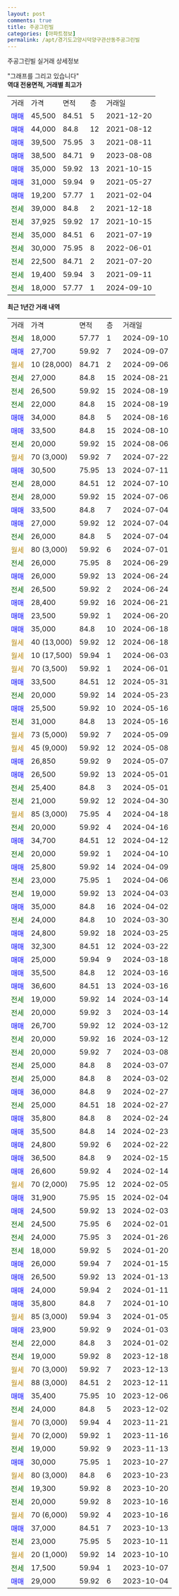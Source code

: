 ```yaml
---
layout: post
comments: true
title: 주공그린빌
categories: [아파트정보]
permalink: /apt/경기도고양시덕양구관산동주공그린빌
---
```


주공그린빌 실거래 상세정보

<script type="text/javascript">
  google.charts.load('current', {'packages':['line', 'corechart']});
  google.charts.setOnLoadCallback(drawChart);

  function drawChart() {
    var data = new google.visualization.DataTable();
    data.addColumn('date', '거래일');
    data.addColumn('number', "매매");
    data.addColumn('number', "전세");
    data.addColumn('number', "전매");

    data.addRows([[new Date(Date.parse("2024-09-10")), null, 18000, null], [new Date(Date.parse("2024-09-07")), 27700, null, null], [new Date(Date.parse("2024-09-06")), null, null, null], [new Date(Date.parse("2024-08-21")), null, 27000, null], [new Date(Date.parse("2024-08-19")), null, 26500, null], [new Date(Date.parse("2024-08-19")), null, 22000, null], [new Date(Date.parse("2024-08-16")), 34000, null, null], [new Date(Date.parse("2024-08-10")), 33500, null, null], [new Date(Date.parse("2024-08-06")), null, 20000, null], [new Date(Date.parse("2024-07-22")), null, null, null], [new Date(Date.parse("2024-07-11")), 30500, null, null], [new Date(Date.parse("2024-07-10")), null, 28000, null], [new Date(Date.parse("2024-07-06")), null, 28000, null], [new Date(Date.parse("2024-07-04")), 33500, null, null], [new Date(Date.parse("2024-07-04")), 27000, null, null], [new Date(Date.parse("2024-07-04")), null, 26000, null], [new Date(Date.parse("2024-07-01")), null, null, null], [new Date(Date.parse("2024-06-29")), null, 26000, null], [new Date(Date.parse("2024-06-24")), 26000, null, null], [new Date(Date.parse("2024-06-24")), null, 26500, null], [new Date(Date.parse("2024-06-21")), 28400, null, null], [new Date(Date.parse("2024-06-20")), 23500, null, null], [new Date(Date.parse("2024-06-18")), 35000, null, null], [new Date(Date.parse("2024-06-18")), null, null, null], [new Date(Date.parse("2024-06-03")), null, null, null], [new Date(Date.parse("2024-06-01")), null, null, null], [new Date(Date.parse("2024-05-31")), 33500, null, null], [new Date(Date.parse("2024-05-23")), null, 20000, null], [new Date(Date.parse("2024-05-16")), 25500, null, null], [new Date(Date.parse("2024-05-16")), null, 31000, null], [new Date(Date.parse("2024-05-09")), null, null, null], [new Date(Date.parse("2024-05-08")), null, null, null], [new Date(Date.parse("2024-05-07")), 26850, null, null], [new Date(Date.parse("2024-05-01")), 26500, null, null], [new Date(Date.parse("2024-05-01")), null, 25400, null], [new Date(Date.parse("2024-04-30")), null, 21000, null], [new Date(Date.parse("2024-04-18")), null, null, null], [new Date(Date.parse("2024-04-16")), null, 20000, null], [new Date(Date.parse("2024-04-12")), 34700, null, null], [new Date(Date.parse("2024-04-10")), null, 20000, null], [new Date(Date.parse("2024-04-09")), 25800, null, null], [new Date(Date.parse("2024-04-06")), null, 23000, null], [new Date(Date.parse("2024-04-03")), null, 19000, null], [new Date(Date.parse("2024-04-02")), 35000, null, null], [new Date(Date.parse("2024-03-30")), null, 24000, null], [new Date(Date.parse("2024-03-25")), 24800, null, null], [new Date(Date.parse("2024-03-22")), 32300, null, null], [new Date(Date.parse("2024-03-18")), 25000, null, null], [new Date(Date.parse("2024-03-16")), 35500, null, null], [new Date(Date.parse("2024-03-16")), 36600, null, null], [new Date(Date.parse("2024-03-14")), null, 19000, null], [new Date(Date.parse("2024-03-14")), null, 20000, null], [new Date(Date.parse("2024-03-12")), 26700, null, null], [new Date(Date.parse("2024-03-12")), null, 20000, null], [new Date(Date.parse("2024-03-08")), null, 20000, null], [new Date(Date.parse("2024-03-07")), null, 25000, null], [new Date(Date.parse("2024-03-02")), null, 25000, null], [new Date(Date.parse("2024-02-27")), 36000, null, null], [new Date(Date.parse("2024-02-27")), null, 25000, null], [new Date(Date.parse("2024-02-24")), 35800, null, null], [new Date(Date.parse("2024-02-23")), 35500, null, null], [new Date(Date.parse("2024-02-22")), 24800, null, null], [new Date(Date.parse("2024-02-15")), 36500, null, null], [new Date(Date.parse("2024-02-14")), 26600, null, null], [new Date(Date.parse("2024-02-05")), null, null, null], [new Date(Date.parse("2024-02-04")), 31900, null, null], [new Date(Date.parse("2024-02-03")), 24500, null, null], [new Date(Date.parse("2024-02-01")), null, 24500, null], [new Date(Date.parse("2024-01-26")), null, 24000, null], [new Date(Date.parse("2024-01-20")), null, 18000, null], [new Date(Date.parse("2024-01-15")), 26000, null, null], [new Date(Date.parse("2024-01-13")), 26500, null, null], [new Date(Date.parse("2024-01-11")), 24000, null, null], [new Date(Date.parse("2024-01-10")), 35800, null, null], [new Date(Date.parse("2024-01-05")), null, null, null], [new Date(Date.parse("2024-01-03")), 23900, null, null], [new Date(Date.parse("2024-01-02")), null, 22000, null], [new Date(Date.parse("2023-12-18")), null, 19000, null], [new Date(Date.parse("2023-12-13")), null, null, null], [new Date(Date.parse("2023-12-11")), null, null, null], [new Date(Date.parse("2023-12-06")), 35400, null, null], [new Date(Date.parse("2023-12-02")), null, 24000, null], [new Date(Date.parse("2023-11-21")), null, null, null], [new Date(Date.parse("2023-11-16")), null, null, null], [new Date(Date.parse("2023-11-13")), null, 19000, null], [new Date(Date.parse("2023-10-27")), 30000, null, null], [new Date(Date.parse("2023-10-23")), null, null, null], [new Date(Date.parse("2023-10-20")), null, 19300, null], [new Date(Date.parse("2023-10-16")), null, 20000, null], [new Date(Date.parse("2023-10-16")), null, null, null], [new Date(Date.parse("2023-10-13")), 37000, null, null], [new Date(Date.parse("2023-10-11")), null, 23000, null], [new Date(Date.parse("2023-10-10")), null, null, null], [new Date(Date.parse("2023-10-07")), null, 17500, null], [new Date(Date.parse("2023-10-04")), 29000, null, null]]);

    var options = {
      hAxis: {
        format: 'yyyy/MM/dd'
      },    
      lineWidth: 0,
      pointsVisible: true,    
      title: '최근 1년간 유형별 실거래가 분포',
      legend: { position: 'bottom' }
    };

    var formatter = new google.visualization.NumberFormat({pattern:'###,###'} );
    formatter.format(data, 1);
    formatter.format(data, 2);
    
    setTimeout(function() {
        var chart = new google.visualization.LineChart(document.getElementById('columnchart_material'));
        chart.draw(data, (options));
        document.getElementById('loading').style.display = 'none';
    }, 200);
  }
</script>


<div id="loading" style="z-index:20; display: block; margin-left: 0px">"그래프를 그리고 있습니다"</div>
<div id="columnchart_material" style="width: 95%; margin-left: 0px; display: block"></div>
<!-- contents start -->
<b>역대 전용면적, 거래별 최고가</b>
<table class="sortable">
    <tr>
      <td>거래</td>
      <td>가격</td>
      <td>면적</td>
      <td>층</td>
      <td>거래일</td>
    </tr>
        <tr>
          <td><a style="color: blue">매매</a></td>
          <td>45,500</td>
          <td>84.51</td>
          <td>5</td>
          <td>2021-12-20</td>
        </tr>            <tr>
          <td><a style="color: blue">매매</a></td>
          <td>44,000</td>
          <td>84.8</td>
          <td>12</td>
          <td>2021-08-12</td>
        </tr>            <tr>
          <td><a style="color: blue">매매</a></td>
          <td>39,500</td>
          <td>75.95</td>
          <td>3</td>
          <td>2021-08-11</td>
        </tr>            <tr>
          <td><a style="color: blue">매매</a></td>
          <td>38,500</td>
          <td>84.71</td>
          <td>9</td>
          <td>2023-08-08</td>
        </tr>            <tr>
          <td><a style="color: blue">매매</a></td>
          <td>35,000</td>
          <td>59.92</td>
          <td>13</td>
          <td>2021-10-15</td>
        </tr>            <tr>
          <td><a style="color: blue">매매</a></td>
          <td>31,000</td>
          <td>59.94</td>
          <td>9</td>
          <td>2021-05-27</td>
        </tr>            <tr>
          <td><a style="color: blue">매매</a></td>
          <td>19,200</td>
          <td>57.77</td>
          <td>1</td>
          <td>2021-02-04</td>
        </tr>        
        <tr>
              <td><a style="color: darkgreen">전세</a></td>
              <td>39,000</td>
              <td>84.8</td>
              <td>2</td>
              <td>2021-12-18</td>
            </tr>            <tr>
              <td><a style="color: darkgreen">전세</a></td>
              <td>37,925</td>
              <td>59.92</td>
              <td>17</td>
              <td>2021-10-15</td>
            </tr>            <tr>
              <td><a style="color: darkgreen">전세</a></td>
              <td>35,000</td>
              <td>84.51</td>
              <td>6</td>
              <td>2021-07-19</td>
            </tr>            <tr>
              <td><a style="color: darkgreen">전세</a></td>
              <td>30,000</td>
              <td>75.95</td>
              <td>8</td>
              <td>2022-06-01</td>
            </tr>            <tr>
              <td><a style="color: darkgreen">전세</a></td>
              <td>22,500</td>
              <td>84.71</td>
              <td>2</td>
              <td>2021-07-20</td>
            </tr>            <tr>
              <td><a style="color: darkgreen">전세</a></td>
              <td>19,400</td>
              <td>59.94</td>
              <td>3</td>
              <td>2021-09-11</td>
            </tr>            <tr>
              <td><a style="color: darkgreen">전세</a></td>
              <td>18,000</td>
              <td>57.77</td>
              <td>1</td>
              <td>2024-09-10</td>
            </tr>        
    
</table>

<b>최근 1년간 거래 내역</b>

<table class="sortable">
    <tr>
      <td>거래</td>
      <td>가격</td>
      <td>면적</td>
      <td>층</td>
      <td>거래일</td>
    </tr>
    <tr>
      <td><a style="color: darkgreen">전세</a></td>
      <td>18,000</td>
      <td>57.77</td>
      <td>1</td>
      <td>2024-09-10</td>
    </tr>          <tr>
      <td><a style="color: blue">매매</a></td>
      <td>27,700</td>
      <td>59.92</td>
      <td>7</td>
      <td>2024-09-07</td>
    </tr>          <tr>
      <td><a style="color: darkgoldenrod">월세</a></td>
      <td>10 (28,000)</td>
      <td>84.71</td>
      <td>2</td>
      <td>2024-09-06</td>
    </tr>          <tr>
      <td><a style="color: darkgreen">전세</a></td>
      <td>27,000</td>
      <td>84.8</td>
      <td>15</td>
      <td>2024-08-21</td>
    </tr>          <tr>
      <td><a style="color: darkgreen">전세</a></td>
      <td>26,500</td>
      <td>59.92</td>
      <td>15</td>
      <td>2024-08-19</td>
    </tr>          <tr>
      <td><a style="color: darkgreen">전세</a></td>
      <td>22,000</td>
      <td>84.8</td>
      <td>15</td>
      <td>2024-08-19</td>
    </tr>          <tr>
      <td><a style="color: blue">매매</a></td>
      <td>34,000</td>
      <td>84.8</td>
      <td>5</td>
      <td>2024-08-16</td>
    </tr>          <tr>
      <td><a style="color: blue">매매</a></td>
      <td>33,500</td>
      <td>84.8</td>
      <td>15</td>
      <td>2024-08-10</td>
    </tr>          <tr>
      <td><a style="color: darkgreen">전세</a></td>
      <td>20,000</td>
      <td>59.92</td>
      <td>15</td>
      <td>2024-08-06</td>
    </tr>          <tr>
      <td><a style="color: darkgoldenrod">월세</a></td>
      <td>70 (3,000)</td>
      <td>59.92</td>
      <td>7</td>
      <td>2024-07-22</td>
    </tr>          <tr>
      <td><a style="color: blue">매매</a></td>
      <td>30,500</td>
      <td>75.95</td>
      <td>13</td>
      <td>2024-07-11</td>
    </tr>          <tr>
      <td><a style="color: darkgreen">전세</a></td>
      <td>28,000</td>
      <td>84.51</td>
      <td>12</td>
      <td>2024-07-10</td>
    </tr>          <tr>
      <td><a style="color: darkgreen">전세</a></td>
      <td>28,000</td>
      <td>59.92</td>
      <td>15</td>
      <td>2024-07-06</td>
    </tr>          <tr>
      <td><a style="color: blue">매매</a></td>
      <td>33,500</td>
      <td>84.8</td>
      <td>7</td>
      <td>2024-07-04</td>
    </tr>          <tr>
      <td><a style="color: blue">매매</a></td>
      <td>27,000</td>
      <td>59.92</td>
      <td>12</td>
      <td>2024-07-04</td>
    </tr>          <tr>
      <td><a style="color: darkgreen">전세</a></td>
      <td>26,000</td>
      <td>84.8</td>
      <td>5</td>
      <td>2024-07-04</td>
    </tr>          <tr>
      <td><a style="color: darkgoldenrod">월세</a></td>
      <td>80 (3,000)</td>
      <td>59.92</td>
      <td>6</td>
      <td>2024-07-01</td>
    </tr>          <tr>
      <td><a style="color: darkgreen">전세</a></td>
      <td>26,000</td>
      <td>75.95</td>
      <td>8</td>
      <td>2024-06-29</td>
    </tr>          <tr>
      <td><a style="color: blue">매매</a></td>
      <td>26,000</td>
      <td>59.92</td>
      <td>13</td>
      <td>2024-06-24</td>
    </tr>          <tr>
      <td><a style="color: darkgreen">전세</a></td>
      <td>26,500</td>
      <td>59.92</td>
      <td>2</td>
      <td>2024-06-24</td>
    </tr>          <tr>
      <td><a style="color: blue">매매</a></td>
      <td>28,400</td>
      <td>59.92</td>
      <td>16</td>
      <td>2024-06-21</td>
    </tr>          <tr>
      <td><a style="color: blue">매매</a></td>
      <td>23,500</td>
      <td>59.92</td>
      <td>1</td>
      <td>2024-06-20</td>
    </tr>          <tr>
      <td><a style="color: blue">매매</a></td>
      <td>35,000</td>
      <td>84.8</td>
      <td>10</td>
      <td>2024-06-18</td>
    </tr>          <tr>
      <td><a style="color: darkgoldenrod">월세</a></td>
      <td>40 (13,000)</td>
      <td>59.92</td>
      <td>12</td>
      <td>2024-06-18</td>
    </tr>          <tr>
      <td><a style="color: darkgoldenrod">월세</a></td>
      <td>10 (17,500)</td>
      <td>59.94</td>
      <td>1</td>
      <td>2024-06-03</td>
    </tr>          <tr>
      <td><a style="color: darkgoldenrod">월세</a></td>
      <td>70 (3,500)</td>
      <td>59.92</td>
      <td>1</td>
      <td>2024-06-01</td>
    </tr>          <tr>
      <td><a style="color: blue">매매</a></td>
      <td>33,500</td>
      <td>84.51</td>
      <td>12</td>
      <td>2024-05-31</td>
    </tr>          <tr>
      <td><a style="color: darkgreen">전세</a></td>
      <td>20,000</td>
      <td>59.92</td>
      <td>14</td>
      <td>2024-05-23</td>
    </tr>          <tr>
      <td><a style="color: blue">매매</a></td>
      <td>25,500</td>
      <td>59.92</td>
      <td>10</td>
      <td>2024-05-16</td>
    </tr>          <tr>
      <td><a style="color: darkgreen">전세</a></td>
      <td>31,000</td>
      <td>84.8</td>
      <td>13</td>
      <td>2024-05-16</td>
    </tr>          <tr>
      <td><a style="color: darkgoldenrod">월세</a></td>
      <td>73 (5,000)</td>
      <td>59.92</td>
      <td>7</td>
      <td>2024-05-09</td>
    </tr>          <tr>
      <td><a style="color: darkgoldenrod">월세</a></td>
      <td>45 (9,000)</td>
      <td>59.92</td>
      <td>12</td>
      <td>2024-05-08</td>
    </tr>          <tr>
      <td><a style="color: blue">매매</a></td>
      <td>26,850</td>
      <td>59.92</td>
      <td>9</td>
      <td>2024-05-07</td>
    </tr>          <tr>
      <td><a style="color: blue">매매</a></td>
      <td>26,500</td>
      <td>59.92</td>
      <td>13</td>
      <td>2024-05-01</td>
    </tr>          <tr>
      <td><a style="color: darkgreen">전세</a></td>
      <td>25,400</td>
      <td>84.8</td>
      <td>3</td>
      <td>2024-05-01</td>
    </tr>          <tr>
      <td><a style="color: darkgreen">전세</a></td>
      <td>21,000</td>
      <td>59.92</td>
      <td>12</td>
      <td>2024-04-30</td>
    </tr>          <tr>
      <td><a style="color: darkgoldenrod">월세</a></td>
      <td>85 (3,000)</td>
      <td>75.95</td>
      <td>4</td>
      <td>2024-04-18</td>
    </tr>          <tr>
      <td><a style="color: darkgreen">전세</a></td>
      <td>20,000</td>
      <td>59.92</td>
      <td>4</td>
      <td>2024-04-16</td>
    </tr>          <tr>
      <td><a style="color: blue">매매</a></td>
      <td>34,700</td>
      <td>84.51</td>
      <td>12</td>
      <td>2024-04-12</td>
    </tr>          <tr>
      <td><a style="color: darkgreen">전세</a></td>
      <td>20,000</td>
      <td>59.92</td>
      <td>1</td>
      <td>2024-04-10</td>
    </tr>          <tr>
      <td><a style="color: blue">매매</a></td>
      <td>25,800</td>
      <td>59.92</td>
      <td>14</td>
      <td>2024-04-09</td>
    </tr>          <tr>
      <td><a style="color: darkgreen">전세</a></td>
      <td>23,000</td>
      <td>75.95</td>
      <td>1</td>
      <td>2024-04-06</td>
    </tr>          <tr>
      <td><a style="color: darkgreen">전세</a></td>
      <td>19,000</td>
      <td>59.92</td>
      <td>13</td>
      <td>2024-04-03</td>
    </tr>          <tr>
      <td><a style="color: blue">매매</a></td>
      <td>35,000</td>
      <td>84.8</td>
      <td>16</td>
      <td>2024-04-02</td>
    </tr>          <tr>
      <td><a style="color: darkgreen">전세</a></td>
      <td>24,000</td>
      <td>84.8</td>
      <td>10</td>
      <td>2024-03-30</td>
    </tr>          <tr>
      <td><a style="color: blue">매매</a></td>
      <td>24,800</td>
      <td>59.92</td>
      <td>18</td>
      <td>2024-03-25</td>
    </tr>          <tr>
      <td><a style="color: blue">매매</a></td>
      <td>32,300</td>
      <td>84.51</td>
      <td>12</td>
      <td>2024-03-22</td>
    </tr>          <tr>
      <td><a style="color: blue">매매</a></td>
      <td>25,000</td>
      <td>59.94</td>
      <td>9</td>
      <td>2024-03-18</td>
    </tr>          <tr>
      <td><a style="color: blue">매매</a></td>
      <td>35,500</td>
      <td>84.8</td>
      <td>12</td>
      <td>2024-03-16</td>
    </tr>          <tr>
      <td><a style="color: blue">매매</a></td>
      <td>36,600</td>
      <td>84.51</td>
      <td>13</td>
      <td>2024-03-16</td>
    </tr>          <tr>
      <td><a style="color: darkgreen">전세</a></td>
      <td>19,000</td>
      <td>59.92</td>
      <td>14</td>
      <td>2024-03-14</td>
    </tr>          <tr>
      <td><a style="color: darkgreen">전세</a></td>
      <td>20,000</td>
      <td>59.92</td>
      <td>3</td>
      <td>2024-03-14</td>
    </tr>          <tr>
      <td><a style="color: blue">매매</a></td>
      <td>26,700</td>
      <td>59.92</td>
      <td>12</td>
      <td>2024-03-12</td>
    </tr>          <tr>
      <td><a style="color: darkgreen">전세</a></td>
      <td>20,000</td>
      <td>59.92</td>
      <td>16</td>
      <td>2024-03-12</td>
    </tr>          <tr>
      <td><a style="color: darkgreen">전세</a></td>
      <td>20,000</td>
      <td>59.92</td>
      <td>7</td>
      <td>2024-03-08</td>
    </tr>          <tr>
      <td><a style="color: darkgreen">전세</a></td>
      <td>25,000</td>
      <td>84.8</td>
      <td>8</td>
      <td>2024-03-07</td>
    </tr>          <tr>
      <td><a style="color: darkgreen">전세</a></td>
      <td>25,000</td>
      <td>84.8</td>
      <td>8</td>
      <td>2024-03-02</td>
    </tr>          <tr>
      <td><a style="color: blue">매매</a></td>
      <td>36,000</td>
      <td>84.8</td>
      <td>9</td>
      <td>2024-02-27</td>
    </tr>          <tr>
      <td><a style="color: darkgreen">전세</a></td>
      <td>25,000</td>
      <td>84.51</td>
      <td>18</td>
      <td>2024-02-27</td>
    </tr>          <tr>
      <td><a style="color: blue">매매</a></td>
      <td>35,800</td>
      <td>84.8</td>
      <td>8</td>
      <td>2024-02-24</td>
    </tr>          <tr>
      <td><a style="color: blue">매매</a></td>
      <td>35,500</td>
      <td>84.8</td>
      <td>14</td>
      <td>2024-02-23</td>
    </tr>          <tr>
      <td><a style="color: blue">매매</a></td>
      <td>24,800</td>
      <td>59.92</td>
      <td>6</td>
      <td>2024-02-22</td>
    </tr>          <tr>
      <td><a style="color: blue">매매</a></td>
      <td>36,500</td>
      <td>84.8</td>
      <td>9</td>
      <td>2024-02-15</td>
    </tr>          <tr>
      <td><a style="color: blue">매매</a></td>
      <td>26,600</td>
      <td>59.92</td>
      <td>4</td>
      <td>2024-02-14</td>
    </tr>          <tr>
      <td><a style="color: darkgoldenrod">월세</a></td>
      <td>70 (2,000)</td>
      <td>75.95</td>
      <td>12</td>
      <td>2024-02-05</td>
    </tr>          <tr>
      <td><a style="color: blue">매매</a></td>
      <td>31,900</td>
      <td>75.95</td>
      <td>15</td>
      <td>2024-02-04</td>
    </tr>          <tr>
      <td><a style="color: blue">매매</a></td>
      <td>24,500</td>
      <td>59.92</td>
      <td>13</td>
      <td>2024-02-03</td>
    </tr>          <tr>
      <td><a style="color: darkgreen">전세</a></td>
      <td>24,500</td>
      <td>75.95</td>
      <td>6</td>
      <td>2024-02-01</td>
    </tr>          <tr>
      <td><a style="color: darkgreen">전세</a></td>
      <td>24,000</td>
      <td>75.95</td>
      <td>3</td>
      <td>2024-01-26</td>
    </tr>          <tr>
      <td><a style="color: darkgreen">전세</a></td>
      <td>18,000</td>
      <td>59.92</td>
      <td>5</td>
      <td>2024-01-20</td>
    </tr>          <tr>
      <td><a style="color: blue">매매</a></td>
      <td>26,000</td>
      <td>59.94</td>
      <td>7</td>
      <td>2024-01-15</td>
    </tr>          <tr>
      <td><a style="color: blue">매매</a></td>
      <td>26,500</td>
      <td>59.92</td>
      <td>13</td>
      <td>2024-01-13</td>
    </tr>          <tr>
      <td><a style="color: blue">매매</a></td>
      <td>24,000</td>
      <td>59.94</td>
      <td>2</td>
      <td>2024-01-11</td>
    </tr>          <tr>
      <td><a style="color: blue">매매</a></td>
      <td>35,800</td>
      <td>84.8</td>
      <td>7</td>
      <td>2024-01-10</td>
    </tr>          <tr>
      <td><a style="color: darkgoldenrod">월세</a></td>
      <td>85 (3,000)</td>
      <td>59.94</td>
      <td>3</td>
      <td>2024-01-05</td>
    </tr>          <tr>
      <td><a style="color: blue">매매</a></td>
      <td>23,900</td>
      <td>59.92</td>
      <td>9</td>
      <td>2024-01-03</td>
    </tr>          <tr>
      <td><a style="color: darkgreen">전세</a></td>
      <td>22,000</td>
      <td>84.8</td>
      <td>3</td>
      <td>2024-01-02</td>
    </tr>          <tr>
      <td><a style="color: darkgreen">전세</a></td>
      <td>19,000</td>
      <td>59.92</td>
      <td>8</td>
      <td>2023-12-18</td>
    </tr>          <tr>
      <td><a style="color: darkgoldenrod">월세</a></td>
      <td>70 (3,000)</td>
      <td>59.92</td>
      <td>7</td>
      <td>2023-12-13</td>
    </tr>          <tr>
      <td><a style="color: darkgoldenrod">월세</a></td>
      <td>88 (3,000)</td>
      <td>84.51</td>
      <td>2</td>
      <td>2023-12-11</td>
    </tr>          <tr>
      <td><a style="color: blue">매매</a></td>
      <td>35,400</td>
      <td>75.95</td>
      <td>10</td>
      <td>2023-12-06</td>
    </tr>          <tr>
      <td><a style="color: darkgreen">전세</a></td>
      <td>24,000</td>
      <td>84.8</td>
      <td>5</td>
      <td>2023-12-02</td>
    </tr>          <tr>
      <td><a style="color: darkgoldenrod">월세</a></td>
      <td>70 (3,000)</td>
      <td>59.94</td>
      <td>4</td>
      <td>2023-11-21</td>
    </tr>          <tr>
      <td><a style="color: darkgoldenrod">월세</a></td>
      <td>70 (2,000)</td>
      <td>59.92</td>
      <td>1</td>
      <td>2023-11-16</td>
    </tr>          <tr>
      <td><a style="color: darkgreen">전세</a></td>
      <td>19,000</td>
      <td>59.92</td>
      <td>9</td>
      <td>2023-11-13</td>
    </tr>          <tr>
      <td><a style="color: blue">매매</a></td>
      <td>30,000</td>
      <td>75.95</td>
      <td>1</td>
      <td>2023-10-27</td>
    </tr>          <tr>
      <td><a style="color: darkgoldenrod">월세</a></td>
      <td>80 (3,000)</td>
      <td>84.8</td>
      <td>6</td>
      <td>2023-10-23</td>
    </tr>          <tr>
      <td><a style="color: darkgreen">전세</a></td>
      <td>19,300</td>
      <td>59.92</td>
      <td>8</td>
      <td>2023-10-20</td>
    </tr>          <tr>
      <td><a style="color: darkgreen">전세</a></td>
      <td>20,000</td>
      <td>59.92</td>
      <td>8</td>
      <td>2023-10-16</td>
    </tr>          <tr>
      <td><a style="color: darkgoldenrod">월세</a></td>
      <td>70 (6,000)</td>
      <td>59.92</td>
      <td>4</td>
      <td>2023-10-16</td>
    </tr>          <tr>
      <td><a style="color: blue">매매</a></td>
      <td>37,000</td>
      <td>84.51</td>
      <td>7</td>
      <td>2023-10-13</td>
    </tr>          <tr>
      <td><a style="color: darkgreen">전세</a></td>
      <td>23,000</td>
      <td>75.95</td>
      <td>5</td>
      <td>2023-10-11</td>
    </tr>          <tr>
      <td><a style="color: darkgoldenrod">월세</a></td>
      <td>20 (1,000)</td>
      <td>59.92</td>
      <td>14</td>
      <td>2023-10-10</td>
    </tr>          <tr>
      <td><a style="color: darkgreen">전세</a></td>
      <td>17,500</td>
      <td>59.94</td>
      <td>1</td>
      <td>2023-10-07</td>
    </tr>          <tr>
      <td><a style="color: blue">매매</a></td>
      <td>29,000</td>
      <td>59.92</td>
      <td>6</td>
      <td>2023-10-04</td>
    </tr>      </table>
<!-- contents end -->    

